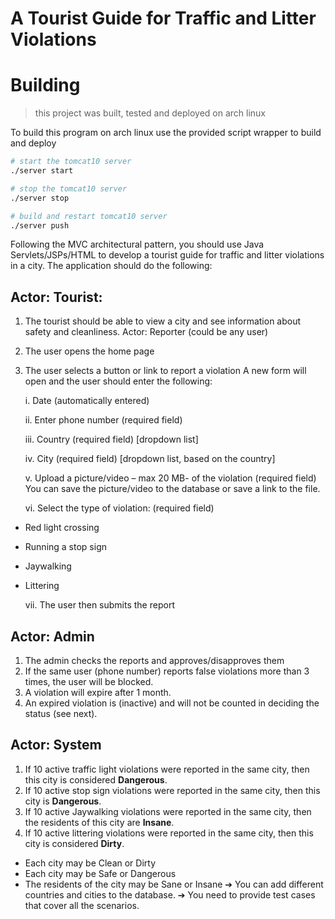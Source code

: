 # A Tourist Guide for Traffic and Litter Violations

# Building

> this project was built, tested and deployed on arch linux

To build this program on arch linux use the provided script wrapper to build and deploy

```bash
# start the tomcat10 server
./server start

# stop the tomcat10 server
./server stop

# build and restart tomcat10 server
./server push
```

Following the MVC architectural pattern, you should use Java Servlets/JSPs/HTML to develop a tourist guide for traffic
and litter violations in a city. The application should do the following:

## Actor: Tourist:

1. The tourist should be able to view a city and see information about safety and cleanliness.
   Actor: Reporter (could be any user)
2. The user opens the home page
3. The user selects a button or link to report a violation
   A new form will open and the user should enter the following:

   i. Date (automatically entered)

   ii. Enter phone number (required field)

   iii. Country (required field) [dropdown list]

   iv. City (required field) [dropdown list, based on the country]

   v. Upload a picture/video – max 20 MB- of the violation (required field)
   You can save the picture/video to the database or save a link to the file.

   vi. Select the type of violation: (required field)

- Red light crossing
- Running a stop sign
- Jaywalking
- Littering

  vii. The user then submits the report

## Actor: Admin

1. The admin checks the reports and approves/disapproves them
2. If the same user (phone number) reports false violations more than 3 times, the user will be blocked.
3. A violation will expire after 1 month.
4. An expired violation is (inactive) and will not be counted in deciding the status (see next).

## Actor: System

1. If 10 active traffic light violations were reported in the same city, then this city is considered **Dangerous**.
2. If 10 active stop sign violations were reported in the same city, then this city is **Dangerous**.
3. If 10 active Jaywalking violations were reported in the same city, then the residents of this city are **Insane**.
4. If 10 active littering violations were reported in the same city, then this city is considered **Dirty**.

- Each city may be Clean or Dirty
- Each city may be Safe or Dangerous
- The residents of the city may be Sane or Insane
  ➔ You can add different countries and cities to the database.
  ➔ You need to provide test cases that cover all the scenarios.
